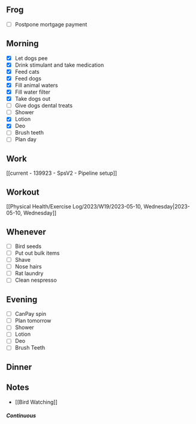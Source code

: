 ## Frog
- [ ] Postpone mortgage payment

## Morning 
- [x] Let dogs pee
- [x] Drink stimulant and take medication
- [x] Feed cats
- [x] Feed dogs
- [x] Fill animal waters
- [x] Fill water filter
- [x] Take dogs out 
- [ ] Give dogs dental treats
- [ ] Shower
- [x] Lotion
- [x] Deo
- [ ] Brush teeth
- [ ] Plan day

## Work
[[current - 139923 - SpsV2 -  Pipeline setup]]

## Workout
[[Physical Health/Exercise Log/2023/W19/2023-05-10, Wednesday|2023-05-10, Wednesday]]

## Whenever
- [ ] Bird seeds
- [ ] Put out bulk items
- [ ] Shave
- [ ] Nose hairs
- [ ] Rat laundry
- [ ] Clean nespresso

## Evening
- [ ] CanPay spin
- [ ] Plan tomorrow 
- [ ] Shower 
- [ ] Lotion 
- [ ] Deo 
- [ ] Brush Teeth 

## Dinner

## Notes 

- [[Bird Watching]]

##### Continuous 
